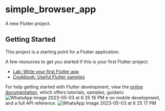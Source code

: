 # simple_browser_app

A new Flutter project.

## Getting Started

This project is a starting point for a Flutter application.

A few resources to get you started if this is your first Flutter project:

- [Lab: Write your first Flutter app](https://docs.flutter.dev/get-started/codelab)
- [Cookbook: Useful Flutter samples](https://docs.flutter.dev/cookbook)

For help getting started with Flutter development, view the
[online documentation](https://docs.flutter.dev/), which offers tutorials,
samples, guidanc
![WhatsApp Image 2023-05-03 at 6 25 16 PM](https://user-images.githubusercontent.com/111499904/235923260-4cbf90f6-606f-4b53-b83e-029d4c891a60.jpeg)
e on mobile development, and a full API reference.
![WhatsApp Image 2023-05-03 at 6 25 17 PM](https://user-images.githubusercontent.com/111499904/235923324-d777919c-89be-422e-bfed-6d2fbc4a3dd7.jpeg)
